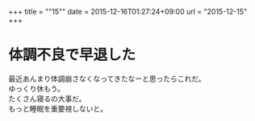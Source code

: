 +++
title = ""15""
date = 2015-12-16T01:27:24+09:00
url = "2015-12-15"
+++

体調不良で早退した
===
最近あんまり体調崩さなくなってきたなーと思ったらこれだ。  
ゆっくり休もう。  
たくさん寝るの大事だ。  
もっと睡眠を重要視しないと。
